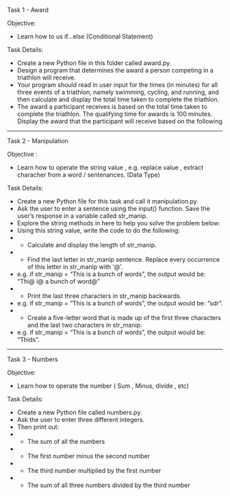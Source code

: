 Task 1 - Award

Objective:
+ Learn how to us if...else  (Conditional Statement)

Task Details:
+ Create a new Python file in this folder called award.py.
+ Design a program that determines the award a person competing in a
triathlon will receive.
+ Your program should read in user input for the times (in minutes) for all
three events of a triathlon, namely swimming, cycling, and running, and
then calculate and display the total time taken to complete the triathlon.
+ The award a participant receives is based on the total time taken to
complete the triathlon. The qualifying time for awards is 100 minutes.
Display the award that the participant will receive based on the following

----

Task 2 - Manipulation 

Objective : 
+ Learn how to operate the string value , e.g. replace value , extract characher from a word / sentenances.  (Data Type)

Task Details:
+ Create a new Python file for this task and call it manipulation.py. 
+ Ask the user to enter a sentence using the input() function. Save the user’s
response in a variable called str_manip. 
+ Explore the string methods in here to help you solve the problem below:
+ Using this string value, write the code to do the following:
+ + Calculate and display the length of str_manip.
+ + Find the last letter in str_manip sentence. Replace every occurrence 
of this letter in str_manip with ‘@’. 
+ e.g. if str_manip = “This is a bunch of words”, the output would
be: “Thi@ i@ a bunch of word@”
+ + Print the last three characters in str_manip backwards.
+ e.g. if str_manip = “This is a bunch of words”, the output would
be: “sdr”. 
+ + Create a five-letter word that is made up of the first three characters
and the last two characters in str_manip. 
+ e.g. if str_manip = “This is a bunch of words”, the output would
be: “Thids”.

---

Task 3 - Numbers 

Objective:
+ Learn how to operate the number ( Sum , Minus, divide , etc)

Task Details:
+  Create a new Python file called numbers.py.
+  Ask the user to enter three different integers.
+  Then print out:
+ + The sum of all the numbers
+ + The first number minus the second number
+ + The third number multiplied by the first number
+ + The sum of all three numbers divided by the third number
